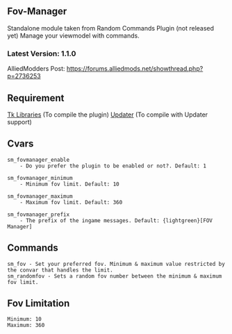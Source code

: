 ## Fov-Manager
Standalone module taken from Random Commands Plugin (not released yet)
Manage your viewmodel with commands.

### Latest Version: 1.1.0

AlliedModders Post: https://forums.alliedmods.net/showthread.php?p=2736253

## Requirement
[Tk Libraries](https://github.com/Teamkiller324/Tklib) (To compile the plugin)
[Updater](https://github.com/Teamkiller324/Updater) (To compile with Updater support)

## Cvars
```
sm_fovmanager_enable
	- Do you prefer the plugin to be enabled or not?. Default: 1

sm_fovmanager_minimum
	- Minimum fov limit. Default: 10

sm_fovmanager_maximum
	- Maximum fov limit. Default: 360

sm_fovmanager_prefix
	- The prefix of the ingame messages. Default: {lightgreen}[FOV Manager]
```

## Commands
```
sm_fov - Set your preferred fov. Minimum & maximum value restricted by the convar that handles the limit.
sm_randomfov - Sets a random fov number between the minimum & maximum fov limit.
```

## Fov Limitation
```
Minimum: 10
Maximum: 360
```
